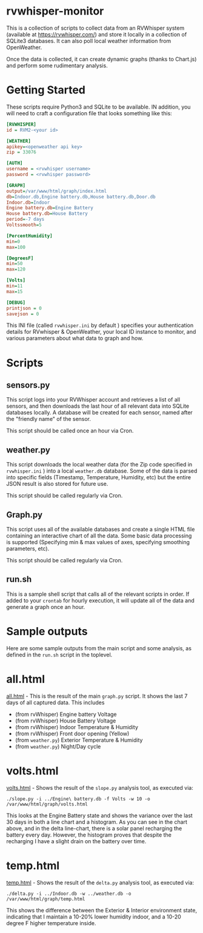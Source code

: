 # rvwhisper-monitor

This is a collection of scripts to collect data from an RVWhisper system (available at https://rvwhisper.com/) and 
store it locally in a collection of SQLite3 databases.  It can also poll local weather information from OpenWeather. 

Once the data is collected, it can create dynamic graphs (thanks to Chart.js) and perform some rudimentary analysis.

# Getting Started
These scripts require Python3 and SQLite to be available.  IN addition, you will need to craft a configuration file
that looks something like this:

```ini
[RVWHISPER]
id = RVM2-<your id>

[WEATHER]
apikey=<openweather api key>
zip = 33076

[AUTH]
username = <rvwhisper username>
password = <rvwhisper password>

[GRAPH]
output=/var/www/html/graph/index.html
db=Indoor.db,Engine battery.db,House battery.db,Door.db
Indoor.db=Indoor
Engine battery.db=Engine Battery
House battery.db=House Battery
period=-7 days
Voltssmooth=5

[PercentHumidity]
min=0
max=100

[DegreesF]
min=50
max=120

[Volts]
min=11
max=15

[DEBUG]
printjson = 0
savejson = 0
```

This INI file (called `rvwhisper.ini` by default ) specifies your authentication details for RVwhisper & OpenWeather, your
local ID instance to monitor, and various parameters about what data to graph and how.

# Scripts
## sensors.py
This script logs into your RVWhisper account and retrieves a list of all sensors, and then downloads the last hour of all relevant
data into SQLite databases locally.  A database will be created for each sensor, named after the "friendly name" of the sensor.  

This script should be called once an hour via Cron.

## weather.py
This script downloads the local weather data (for the Zip code specified in `rvwhisper.ini` ) into a local `weather.db` database.  Some of 
the data is parsed into specific fields (Timestamp, Temperature, Humidity, etc) but the entire JSON result is also stored for future use.  

This script should be called regularly via Cron.

## Graph.py
This script uses all of the available databases and create a single HTML file containing an interactive chart of all the data.  Some basic data
processing is supported (Specifying min & max values of axes, specifying smoothing parameters, etc).

This script should be called regularly via Cron.

## run.sh
This is a sample shell script that calls all of the relevant scripts in order.  If added to your `crontab` for hourly execution, it will update
all of the data and generate a graph once an hour.

# Sample outputs 
Here are some sample outputs from the main script and some analysis,
as defined in the `run.sh` script in the toplevel.

# all.html
[all.html](https://yeraze.github.io/rvwhisper-monitor/samples/all.html) - This is the result of the main `graph.py` script. It shows 
the last 7 days of all captured data.  This includes
* (from rvWhisper) Engine battery Voltage
* (from rvWhisper) House Battery Voltage
* (from rvWhisper) Indoor Temperature & Humidity
* (from rvWhisper) Front door opening (Yellow)
* (from `weather.py`) Exterior Temperature & Humidity
* (from `weather.py`) Night/Day cycle

# volts.html
[volts.html](https://yeraze.github.io/rvwhisper-monitor/samples/volts.html) - Shows the result of the `slope.py` analysis tool, as executed
via:
```
./slope.py -i ../Engine\ battery.db -f Volts -w 10 -o /var/www/html/graph/volts.html
```
This looks at the Engine Battery state and shows the variance over the last 30 days in both 
a line chart and a histogram.  As you can see in the chart above, and in the delta line-chart, there
is a solar panel recharging the battery every day. However, the histogram proves that despite the recharging
I have a slight drain on the battery over time.

# temp.html
[temp.html](https://yeraze.github.io/rvwhisper-monitor/samples/temp.html) - Shows the result of the `delta.py` analysis tool, as executed via:
```
./delta.py -i ../Indoor.db -w ../weather.db -o /var/www/html/graph/temp.html
```

This shows the difference between the Exterior & Interior environment state, indicating that
I maintain a 10-20% lower humidity indoor, and a 10-20 degree F higher temperature inside.
